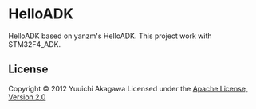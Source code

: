HelloADK
========
HelloADK based on yanzm's HelloADK.
This project work with STM32F4_ADK.

License
-------
Copyright &copy; 2012 Yuuichi Akagawa
Licensed under the [Apache License, Version 2.0][Apache]

[Apache]: http://www.apache.org/licenses/LICENSE-2.0

